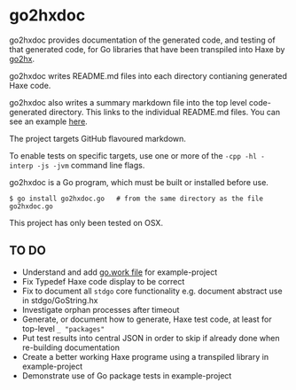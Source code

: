 go2hxdoc
========

go2hxdoc provides documentation of the generated code, and testing of that generated code, for Go libraries that have been transpiled into Haxe by [go2hx](https://github.com/go2hx/go2hx).

go2hxdoc writes README.md files into each directory contianing generated Haxe code. 

go2hxdoc also writes a summary markdown file into the top level code-generated directory. This links to the individual README.md files. You can see an example [here](./example-project/golibs/golibs.md).

The project targets GitHub flavoured markdown. 

To enable tests on specific targets, use one or more of the `-cpp -hl -interp -js -jvm` command line flags.

go2hxdoc is a Go program, which must be built or installed before use.

```
$ go install go2hxdoc.go   # from the same directory as the file go2hxdoc.go
```

This project has only been tested on OSX.

TO DO
-----

- Understand and add [go.work file](https://github.com/golang/tools/blob/master/gopls/doc/workspace.md) for example-project
- Fix Typedef Haxe code display to be correct
- Fix to document all `stdgo` core functionality e.g. document abstract use in stdgo/GoString.hx
- Investigate orphan processes after timeout
- Generate, or document how to generate, Haxe test code, at least for top-level `_ "packages"`
- Put test results into central JSON in order to skip if already done when re-building documentation
- Create a better working Haxe programe using a transpiled library in example-project
- Demonstrate use of Go package tests in example-project
